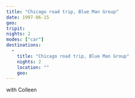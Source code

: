 ```yaml
---
title: "Chicago road trip, Blue Man Group"
date: 1997-06-15
geo: 
tripit: 
nights: 2
modes: ["car"]
destinations:
  -
    title: "Chicago road trip, Blue Man Group"
    nights: 2
    location: ""
    geo: 
---
```


with Colleen
